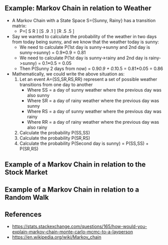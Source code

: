 ## Example: Markov Chain in relation to Weather
- A Markov Chain with a State Space S={Sunny, Rainy} has a transition matrix:
	- P=[    S   R ]
	    [S  .9  .1 ]
	    [R  .5  .5 ]
- Say we wanted to calculate the probability of the weather in two days from today being sunny, and we know that the weather today is sunny:
	- We need to calculate P(1st day is sunny->sunny and 2nd day is sunny->sunny) = 0.9*0.9 = 0.81
	- We need to calculate P(1st day is sunny->rainy and 2nd day is rainy->sunny) = 0.1*0.5 = 0.05
	- Then P(Sunny 2 days from now) = 0.9*0.9 + 0.1*0.5 = 0.81*0.05 = 0.86
- Mathematically, we could write the above situation as:
	1. Let an event A={SS,SR,RS,RR} represent a set of possible weather transitions from one day to another
		- Where SS = a day of sunny weather where the previous day was also sunny
		- Where SR = a day of rainy weather where the previous day was sunny
		- Where RS = a day of sunny weather where the previous day was rainy
		- Where RR = a day of rainy weather where the previous day was also rainy
	2. Calculate the probability P(SS,SS)
	3. Calculate the probability P(SR,RS)
	4. Calculate the probability P(Second day is sunny) = P(SS,SS) + P(SR,RS)

## Example of a Markov Chain in relation to the Stock Market

## Example of a Markov Chain in relation to a Random Walk

## References
- https://stats.stackexchange.com/questions/165/how-would-you-explain-markov-chain-monte-carlo-mcmc-to-a-layperson
- https://en.wikipedia.org/wiki/Markov_chain
